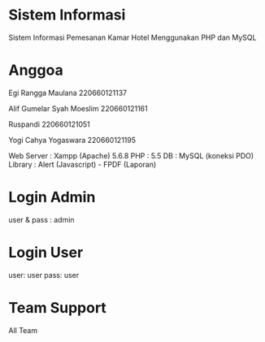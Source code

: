 # Sistem Informasi
Sistem Informasi Pemesanan Kamar Hotel Menggunakan PHP dan MySQL

# Anggoa
Egi Rangga Maulana 
220660121137

Alif Gumelar Syah Moeslim
220660121161

Ruspandi 
220660121051

Yogi Cahya Yogaswara
220660121195

Web Server : Xampp (Apache) 5.6.8
PHP : 5.5
DB : MySQL (koneksi PDO)
Library : Alert (Javascript) - FPDF (Laporan)

# Login Admin
  user & pass : admin
# Login User
  user: user
  pass: user
# Team Support
  All Team
